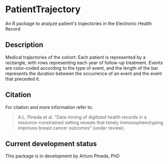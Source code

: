 # PatientTrajectory
An R package to analyze patient's trajectories in the Electronic Health Record


## Description
Medical trajectories of the cohort: Each patient is represented by a rectangle, with rows representing each year of follow-up treatment. Events are color-coded according to the type of event, and the length of the bar represents the duration between the occurrence of an event and the event that preceded it.

## Citation
For citation and more information refer to:

>A.L. Pineda et al. "Data mining of digitized health records in a resource-constrained setting reveals that timely immunophenotyping improves breast cancer outcomes" (under review).


## Current development status
This package is in development by Arturo Pineda, PhD

